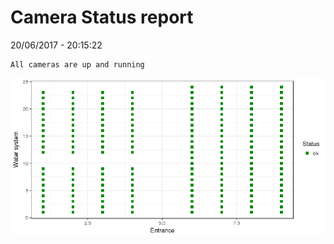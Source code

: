 Camera Status report
================
20/06/2017 - 20:15:22

    All cameras are up and running

![](camreport_files/figure-markdown_github/unnamed-chunk-2-1.png)

